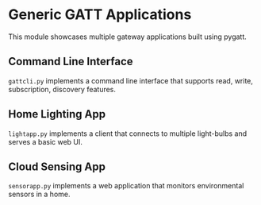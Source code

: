 # Generic GATT Applications

This module showcases multiple gateway applications built using pygatt.

## Command Line Interface
```gattcli.py``` implements a command line interface that supports read, write,
subscription, discovery features.

## Home Lighting App
```lightapp.py``` implements a client that connects to multiple light-bulbs and
serves a basic web UI.

## Cloud Sensing App
```sensorapp.py``` implements a web application that monitors environmental
sensors in a home.